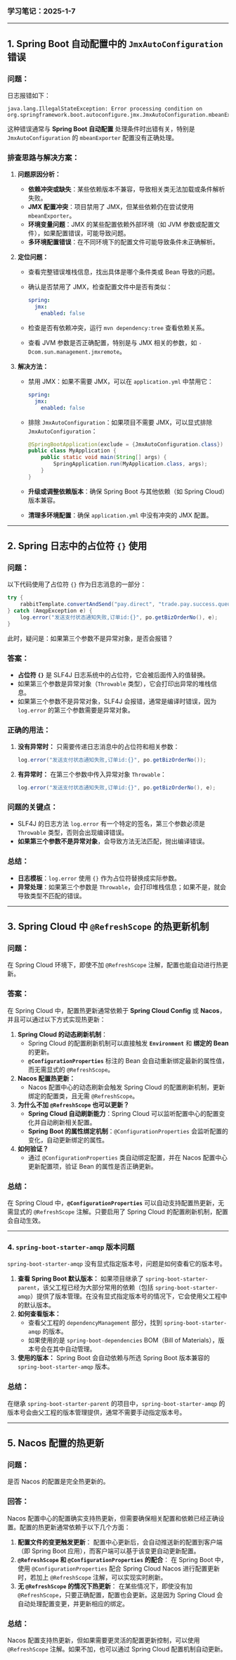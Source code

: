 ### **学习笔记：2025-1-7**

------

## **1. Spring Boot 自动配置中的 `JmxAutoConfiguration` 错误**

### **问题：**

日志报错如下：

```vbnet
java.lang.IllegalStateException: Error processing condition on org.springframework.boot.autoconfigure.jmx.JmxAutoConfiguration.mbeanExporter
```

这种错误通常与 **Spring Boot 自动配置** 处理条件时出错有关，特别是 `JmxAutoConfiguration` 的 `mbeanExporter` 配置没有正确处理。

### **排查思路与解决方案：**

1. **问题原因分析：**

   - **依赖冲突或缺失**：某些依赖版本不兼容，导致相关类无法加载或条件解析失败。
   - **JMX 配置冲突**：项目禁用了 JMX，但某些依赖仍在尝试使用 `mbeanExporter`。
   - **环境变量问题**：JMX 的某些配置依赖外部环境（如 JVM 参数或配置文件），如果配置错误，可能导致问题。
   - **多环境配置错误**：在不同环境下的配置文件可能导致条件未正确解析。

2. **定位问题：**

   - 查看完整错误堆栈信息，找出具体是哪个条件类或 Bean 导致的问题。

   - 确认是否禁用了 JMX，检查配置文件中是否有类似：

     ```yaml
     spring:
       jmx:
         enabled: false
     ```

   - 检查是否有依赖冲突，运行 `mvn dependency:tree` 查看依赖关系。

   - 查看 JVM 参数是否正确配置，特别是与 JMX 相关的参数，如 `-Dcom.sun.management.jmxremote`。

3. **解决方法：**

   - 禁用 JMX：如果不需要 JMX，可以在 `application.yml` 中禁用它：

     ```yaml
     spring:
       jmx:
         enabled: false
     ```

   - 排除 `JmxAutoConfiguration`：如果项目不需要 JMX，可以显式排除 `JmxAutoConfiguration`：

     ```java
     @SpringBootApplication(exclude = {JmxAutoConfiguration.class})
     public class MyApplication {
         public static void main(String[] args) {
             SpringApplication.run(MyApplication.class, args);
         }
     }
     ```

   - **升级或调整依赖版本**：确保 Spring Boot 与其他依赖（如 Spring Cloud）版本兼容。

   - **清理多环境配置**：确保 `application.yml` 中没有冲突的 JMX 配置。

------

## **2. Spring 日志中的占位符 `{}` 使用**

### **问题：**

以下代码使用了占位符 `{}` 作为日志消息的一部分：

```java
try {
    rabbitTemplate.convertAndSend("pay.direct", "trade.pay.success.queue", po.getBizOrderNo());
} catch (AmqpException e) {
    log.error("发送支付状态通知失败,订单id:{}", po.getBizOrderNo(), e);
}
```

此时，疑问是：如果第三个参数不是异常对象，是否会报错？

### **答案：**

- **占位符 `{}`** 是 SLF4J 日志系统中的占位符，它会被后面传入的值替换。
- 如果第三个参数是异常对象（`Throwable` 类型），它会打印出异常的堆栈信息。
- 如果第三个参数不是异常对象，SLF4J 会报错，通常是编译时错误，因为 `log.error` 的第三个参数需要是异常对象。

### **正确的用法：**

1. **没有异常时：** 只需要传递日志消息中的占位符和相关参数：

   ```java
   log.error("发送支付状态通知失败,订单id:{}", po.getBizOrderNo());
   ```

2. **有异常时：** 在第三个参数中传入异常对象 `Throwable`：

   ```java
   log.error("发送支付状态通知失败,订单id:{}", po.getBizOrderNo(), e);
   ```

### **问题的关键点：**

- SLF4J 的日志方法 `log.error` 有一个特定的签名，第三个参数必须是 `Throwable` 类型，否则会出现编译错误。
- **如果第三个参数不是异常对象**，会导致方法无法匹配，抛出编译错误。

### **总结：**

- **日志模板**：`log.error` 使用 `{}` 作为占位符替换成实际参数。
- **异常处理**：如果第三个参数是 `Throwable`，会打印堆栈信息；如果不是，就会导致类型不匹配的错误。

------

## **3. Spring Cloud 中 `@RefreshScope` 的热更新机制**

### **问题：**

在 Spring Cloud 环境下，即使不加 `@RefreshScope` 注解，配置也能自动进行热更新。

### **答案：**

在 Spring Cloud 中，配置热更新通常依赖于 **Spring Cloud Config** 或 **Nacos**，并且可以通过以下方式实现热更新：

1. **Spring Cloud 的动态刷新机制**：
   - Spring Cloud 的配置刷新机制可以直接触发 **`Environment`** 和 **绑定的 Bean** 的更新。
   - **`@ConfigurationProperties`** 标注的 Bean 会自动重新绑定最新的属性值，而无需显式的 `@RefreshScope`。
2. **Nacos 配置热更新：**
   - Nacos 配置中心的动态刷新会触发 Spring Cloud 的配置刷新机制，更新绑定的配置类，且无需 `@RefreshScope`。
3. **为什么不加 `@RefreshScope` 也可以更新？**
   - **Spring Cloud 自动刷新能力**：Spring Cloud 可以监听配置中心的配置变化并自动刷新相关配置。
   - **Spring Boot 的属性绑定机制**：`@ConfigurationProperties` 会监听配置的变化，自动更新绑定的属性。
4. **如何验证？**
   - 通过 `@ConfigurationProperties` 类自动绑定配置，并在 Nacos 配置中心更新配置项，验证 Bean 的属性是否正确更新。

### **总结：**

在 Spring Cloud 中，**`@ConfigurationProperties`** 可以自动支持配置热更新，无需显式的 `@RefreshScope` 注解。只要启用了 Spring Cloud 的配置刷新机制，配置会自动生效。

------

### **4. `spring-boot-starter-amqp` 版本问题**

`spring-boot-starter-amqp` 没有显式指定版本号，问题是如何查看它的版本号。

1. **查看 Spring Boot 默认版本：** 如果项目继承了 `spring-boot-starter-parent`，该父工程已经为大部分常用的依赖（包括 `spring-boot-starter-amqp`）提供了版本管理。在没有显式指定版本号的情况下，它会使用父工程中的默认版本。
2. **如何查看版本：**
   - 查看父工程的 `dependencyManagement` 部分，找到 `spring-boot-starter-amqp` 的版本。
   - 如果使用的是 `spring-boot-dependencies` BOM（Bill of Materials），版本号会在其中自动管理。
3. **使用的版本：** Spring Boot 会自动依赖与所选 Spring Boot 版本兼容的 `spring-boot-starter-amqp` 版本。

### **总结：**

在继承 `spring-boot-starter-parent` 的项目中，`spring-boot-starter-amqp` 的版本号会由父工程的版本管理提供，通常不需要手动指定版本号。

------

## **5. Nacos 配置的热更新**

### **问题：**

是否 Nacos 的配置是完全热更新的。

### **回答：**

Nacos 配置中心的配置确实支持热更新，但需要确保相关配置和依赖已经正确设置。配置的热更新通常依赖于以下几个方面：

1. **配置文件的变更触发更新**：
   配置中心更新后，会自动推送新的配置到客户端（即 Spring Boot 应用），而客户端可以基于该变更自动更新配置。
2. **`@RefreshScope` 和 `@ConfigurationProperties` 的配合**：
   在 Spring Boot 中，使用 `@ConfigurationProperties` 配合 Spring Cloud Nacos 进行配置更新时，若加上 `@RefreshScope` 注解，可以实现实时刷新。
3. **无 `@RefreshScope` 的情况下热更新**：
   在某些情况下，即使没有加 `@RefreshScope`，只要正确配置，配置也会更新。这是因为 Spring Cloud 会自动处理配置变更，并更新相应的绑定。

### **总结：**

Nacos 配置支持热更新，但如果需要更灵活的配置更新控制，可以使用 `@RefreshScope` 注解。如果不加，也可以通过 Spring Cloud 配置机制自动更新。